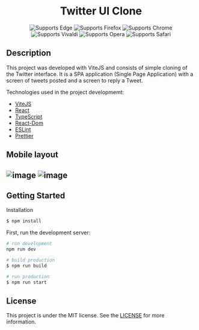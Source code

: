 <p align="center">
    <h1 align="center">Twitter UI Clone</h1>
  </a>
</p>

 <p align="center">
    <!-- Edge -->
    <img alt="Supports Edge" longdesc="Supports Edge" src="https://img.shields.io/badge/iOS-000.svg?style=flat-square&logo=MICROSOFT-EDGE&labelColor=0078D7&logoColor=fff" />
    <!-- Firefox -->
    <img alt="Supports Firefox" longdesc="Supports Firefox" src="https://img.shields.io/badge/Android-000.svg?style=flat-square&logo=FIREFOX&labelColor=FF7139&logoColor=fff" />
    <!-- Chrome -->
    <img alt="Supports Chrome" longdesc="Supports Chrome" src="https://img.shields.io/badge/web-000.svg?style=flat-square&logo=GOOGLE-CHROME&labelColor=4285F4&logoColor=fff" />
     <!-- Vivaldi -->
    <img alt="Supports Vivaldi" longdesc="Supports Vivaldi" src="https://img.shields.io/badge/web-000.svg?style=flat-square&logo=VIVALDI&labelColor=EF3939&logoColor=fff" />
     <!-- Opera -->
    <img alt="Supports Opera" longdesc="Supports Opera" src="https://img.shields.io/badge/web-000.svg?style=flat-square&logo=OPERA&labelColor=FF1B2D&logoColor=fff" />
     <!-- Safari -->
    <img alt="Supports Safari" longdesc="Supports Safari" src="https://img.shields.io/badge/web-000.svg?style=flat-square&logo=SAFARI&labelColor=000000&logoColor=fff" />
  </p>

</p>

## Description

This project was developed with ViteJS and consists of simple cloning of the Twitter interface. It is a SPA application (Single Page Application) with a screen of tweets posted and a screen to reply a Tweet.

Technologies used in the project developmemt:

- [ViteJS](https://vitejs.dev/)
- [React](https://pt-br.reactjs.org/)
- [TypeScript](https://www.typescriptlang.org/)
- [React-Dom](https://pt-br.reactjs.org/docs/react-dom.html)
- [ESLint](https://eslint.org/)
- [Prettier](https://prettier.io/)

<h2>Mobile layout<h2/>

![image](https://user-images.githubusercontent.com/96259745/224379906-e864f3f5-db32-4360-b63f-ddb278faa03e.png) ![image](https://user-images.githubusercontent.com/96259745/224380112-ce8b6f51-a944-4a4d-b4fe-23ef1aca8d07.png)


## Getting Started

Installation

```bash
$ npm install
```


First, run the development server:

```bash
# run development
npm run dev

# build production
$ npm run build

# run production
$ npm run start
```

## License

This project is under the MIT license. See the [LICENSE]() for more information.
